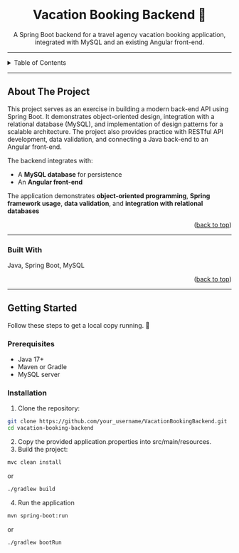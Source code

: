 <a id="readme-top"></a>

<!-- PROJECT LOGO -->
<br />

<h1 align="center">Vacation Booking Backend 🌴</h1>

<p align="center">
  A Spring Boot backend for a travel agency vacation booking application, integrated with MySQL and an existing Angular front-end.
</p>

---

<!-- TABLE OF CONTENTS -->
<details>
  <summary>Table of Contents</summary>
  <ol>
    <li>
      <a href="#about-the-project">About The Project</a>
      <ul>
        <li><a href="#built-with">Built With</a></li>
      </ul>
    </li>
    <li>
      <a href="#getting-started">Getting Started</a>
      <ul>
        <li><a href="#prerequisites">Prerequisites</a></li>
        <li><a href="#installation">Installation</a></li>
      </ul>
    </li>
    <li><a href="#usage">Usage</a></li>
    <li><a href="#contact">Contact</a></li>
  </ol>
</details>

---

## About The Project

This project serves as an exercise in building a modern back-end API using Spring Boot. It demonstrates object-oriented design, integration with a relational database (MySQL), and implementation of design patterns for a scalable architecture. The project also provides practice with RESTful API development, data validation, and connecting a Java back-end to an Angular front-end. 

The backend integrates with:  
- A **MySQL database** for persistence  
- An **Angular front-end**

The application demonstrates **object-oriented programming**, **Spring framework usage**, **data validation**, and **integration with relational databases**

<p align="right">(<a href="#readme-top">back to top</a>)</p>

---

### Built With

Java, Spring Boot, MySQL

<p align="right">(<a href="#readme-top">back to top</a>)</p>

---

## Getting Started

Follow these steps to get a local copy running. 📝

### Prerequisites
* Java 17+
* Maven or Gradle
* MySQL server

### Installation

1. Clone the repository:


```sh
git clone https://github.com/your_username/VacationBookingBackend.git
cd vacation-booking-backend
```
2. Copy the provided application.properties into src/main/resources.
3. Build the project:

```sh
mvc clean install
```
or 
```sh
./gradlew build
```
4. Run the application
```sh
mvn spring-boot:run
```
or 
```sh
./gradlew bootRun
```




